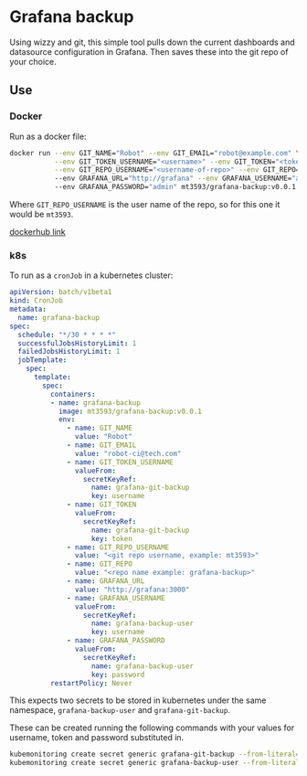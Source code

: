 # Grafana backup

Using wizzy and git, this simple tool pulls down the current dashboards and
datasource configuration in Grafana. Then saves these into the git repo of your
choice.

## Use

### Docker

Run as a docker file:

```bash
docker run --env GIT_NAME="Robot" --env GIT_EMAIL="robot@example.com" \
           --env GIT_TOKEN_USERNAME="<username>" --env GIT_TOKEN="<token>" \
           --env GIT_REPO_USERNAME="<username-of-repo>" --env GIT_REPO="<repo>" 
           --env GRAFANA_URL="http://grafana" --env GRAFANA_USERNAME="admin"
           --env GRAFANA_PASSWORD="admin" mt3593/grafana-backup:v0.0.1
```

Where `GIT_REPO_USERNAME` is the user name of the repo, so for this one it would
be `mt3593`.

[dockerhub link](https://cloud.docker.com/repository/docker/mt3593/grafana-backup)

### k8s

To run as a `cronJob` in a kubernetes cluster:

```yaml
apiVersion: batch/v1beta1
kind: CronJob
metadata:
  name: grafana-backup
spec:
  schedule: "*/30 * * * *"
  successfulJobsHistoryLimit: 1
  failedJobsHistoryLimit: 1
  jobTemplate:
    spec:
      template:
        spec:
          containers:
          - name: grafana-backup
            image: mt3593/grafana-backup:v0.0.1
            env:
              - name: GIT_NAME
                value: "Robot"
              - name: GIT_EMAIL
                value: "robot-ci@tech.com"
              - name: GIT_TOKEN_USERNAME
                valueFrom:
                  secretKeyRef:
                    name: grafana-git-backup
                    key: username
              - name: GIT_TOKEN
                valueFrom:
                  secretKeyRef:
                    name: grafana-git-backup
                    key: token
              - name: GIT_REPO_USERNAME
                value: "<git repo username, example: mt3593>"
              - name: GIT_REPO
                value: "<repo name example: grafana-backup>"
              - name: GRAFANA_URL
                value: "http://grafana:3000"
              - name: GRAFANA_USERNAME
                valueFrom:
                  secretKeyRef:
                    name: grafana-backup-user
                    key: username
              - name: GRAFANA_PASSWORD
                valueFrom:
                  secretKeyRef:
                    name: grafana-backup-user
                    key: password
          restartPolicy: Never
```

This expects two secrets to be stored in kubernetes under the same namespace,
`grafana-backup-user` and `grafana-git-backup`. 

These can be created running the following commands with your values for username, token and password substituted in.

```bash
kubemonitoring create secret generic grafana-git-backup --from-literal=username=<username> --from-literal=token=<token>
kubemonitoring create secret generic grafana-backup-user --from-literal=username=<username> --from-literal=password=<password>
```

